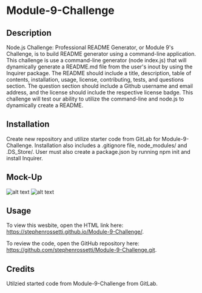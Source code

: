 # Module-9-Challenge

## Description

Node.js Challenge: Professional README Generator, or Module 9's Challenge, is to build README generator using a command-line application. This challenge is use a command-line generator (node index.js) that will dynamically generate a README.md file from the user's inout by using the Inquirer package. The README should include a title, description, table of contents, installation, usage, license, contributing, tests, and questions section. The question section should include a Github username and email address, and the license should include the respective license badge. This challenge will test our ability to utilize the command-line and node.js to dynamically create a README.

## Installation

Create new repository and utilize starter code from GitLab for Module-9-Challenge. Installation also includes a .gitignore file, node_modules/ and .DS_Store/. User must also create a package.json by running npm init and install Inquirer.

## Mock-Up

![alt text](https://github.com/stephenrossetti/Module-9-Challenge/blob/main/assets/MockUp1.png)
![alt text](https://github.com/stephenrossetti/Module-9-Challenge/blob/main/assets/MockUp2.png)

## Usage

To view this wesbite, open the HTML link here: https://stephenrossetti.github.io/Module-9-Challenge/.

To review the code, open the GitHub repository here: https://github.com/stephenrossetti/Module-9-Challenge.git.

## Credits

Utilzied started code from Module-9-Challenge from GitLab.
